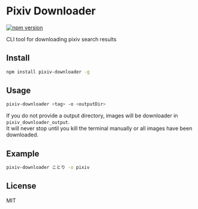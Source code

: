 # Pixiv Downloader
[![npm version](https://badge.fury.io/js/pixiv-downloader.svg)](https://badge.fury.io/js/pixiv-downloader)

CLI tool for downloading pixiv search results

## Install
```bash
npm install pixiv-downloader -g
```

## Usage
```bash
pixiv-downloader <tag> -o <outputDir>
```

If you do not provide a output directory, images will be downloader in `pixiv_downloader_output`.  
It will never stop until you kill the terminal manually or all images have been downloaded.

## Example
```bash
pixiv-downloader ことり -o pixiv
```

## License
MIT